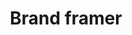 ---
title: Brand framer
tags: ["brand", "framer", "design", "prototyping", "uiux", "web", "graphics"]
icon: brand-framer
svg: '<svg xmlns="http://www.w3.org/2000/svg" width="24" height="24" fill="none" viewBox="0 0 24 24" stroke-width="1.5" stroke-linecap="round" stroke-linejoin="round" stroke="currentColor"><path d="m5.5 3 13 12.6h-13V9.3h13V3zM12 15.6V21l-6.5-5.4z"/></svg>'
---